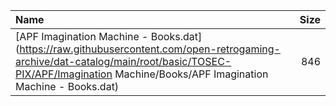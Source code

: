 |Name|Size|
|:---|---:|
|[APF Imagination Machine - Books.dat](https://raw.githubusercontent.com/open-retrogaming-archive/dat-catalog/main/root/basic/TOSEC-PIX/APF/Imagination Machine/Books/APF Imagination Machine - Books.dat)|846|
